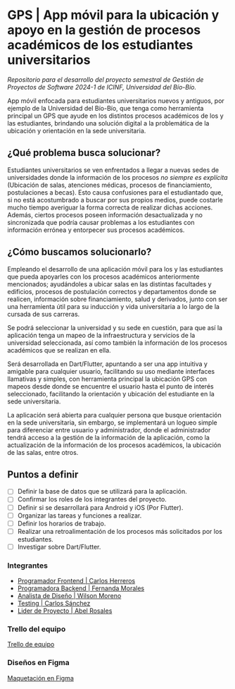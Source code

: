 # GPS | App móvil para la ubicación y apoyo en la gestión de procesos académicos de los estudiantes universitarios

_Repositorio para el desarrollo del proyecto semestral de Gestión de Proyectos de Software 2024-1 de ICINF, Universidad del Bío-Bío._

App móvil enfocada para estudiantes universitarios nuevos y antiguos, por ejemplo de la Universidad del Bío-Bío, que tenga como herramienta principal un GPS que ayude en los distintos procesos académicos de los y las estudiantes, brindando una solución digital a la problemática de la ubicación y orientación en la sede universitaria.

## ¿Qué problema busca solucionar?

Estudiantes universitarios se ven enfrentados a llegar a nuevas sedes de universidades donde la información de los procesos *no siempre es explícita* (Ubicación de salas, atenciones médicas, procesos de financiamiento, postulaciones a becas). Esto causa confusiones para el estudiantado que, si no está acostumbrado a buscar por sus propios medios, puede costarle mucho tiempo averiguar la forma correcta de realizar dichas acciones. Además, ciertos procesos poseen información desactualizada y no sincronizada que podría causar problemas a los estudiantes con información errónea y entorpecer sus procesos académicos.

## ¿Cómo buscamos solucionarlo?

Empleando el desarrollo de una aplicación móvil para los y las estudiantes que pueda apoyarles con los procesos académicos anteriormente mencionados; ayudándoles a ubicar salas en las distintas facultades y edificios, procesos de postulación correctos y departamentos donde se realicen, información sobre financiamiento, salud y derivados, junto con ser una herramienta útil para su inducción y vida universitaria a lo largo de la cursada de sus carreras.

Se podrá seleccionar la universidad y su sede en cuestión, para que así la aplicación tenga un mapeo de la infraestructura y servicios de la universidad seleccionada, así como también la información de los procesos académicos que se realizan en ella.

Será desarrollada en Dart/Flutter, apuntando a ser una app intuitiva y amigable para cualquier usuario, facilitando su uso mediante interfaces llamativas y simples, con herramienta principal la ubicación GPS con mapeos desde donde se encuentre el usuario hasta el punto de interés seleccionado, facilitando la orientación y ubicación del estudiante en la sede universitaria.

La aplicación será abierta para cualquier persona que busque orientación en la sede universitaria, sin embargo, se implementará un logueo simple para diferenciar entre usuario y administrador, donde el administrador tendrá acceso a la gestión de la información de la aplicación, como la actualización de la información de los procesos académicos, la ubicación de las salas, entre otros.



## Puntos a definir

- [ ] Definir la base de datos que se utilizará para la aplicación.
- [ ] Confirmar los roles de los integrantes del proyecto.
- [ ] Definir si se desarrollará para Android y iOS (Por Flutter).
- [ ] Organizar las tareas y funciones a realizar.
- [ ] Definir los horarios de trabajo.
- [ ] Realizar una retroalimentación de los procesos más solicitados por los estudiantes.
- [ ] Investigar sobre Dart/Flutter.

### Integrantes
- [Programador Frontend | Carlos Herreros](https://github.com/carlosherrerosjerez)
- [Programadora Backend | Fernanda Morales](https://github.com/Thitroy)
- [Analista de Diseño | Wilson Moreno](https://github.com/TheDanger01)
- [Testing | Carlos Sánchez](https://github.com/CarlxsSc)
- [Lider de Proyecto | Abel Rosales](https://github.com/CometArao)

### Trello del equipo
[Trello de equipo](https://trello.com/w/gpsappmovil)

### Diseños en Figma
[Maquetación en Figma](https://www.figma.com/file/okE0AJJju8IX8wBQItSLUV/UbicameApp---Primeros-dise%C3%B1os?type=design&node-id=2%3A14&mode=design&t=Muecft9YMDoTaOmY-1)





